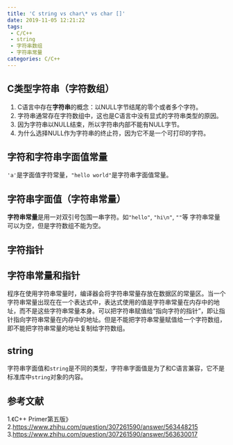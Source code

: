 ```yaml
---
title: 'C string vs char\* vs char []'
date: 2019-11-05 12:21:22
tags:
 - C/C++
 - string
 - 字符串数组
 - 字符串常量
categories: C/C++
---
```


## C类型字符串（字符数组）
1. C语言中存在**字符串**的概念：以NULL字节结尾的零个或者多个字符。
2. 字符串通常存在字符数组中，这也是C语言中没有显式的字符串类型的原因。
3. 因为字符串以NULL结束，所以字符串内部不能有NULL字节。
4. 为什么选择NULL作为字符串的终止符，因为它不是一个可打印的字符。


## 字符和字符串字面值常量
`'a'`是字面值字符常量，`"hello world"`是字符串字面值常量。

## 字符串字面值（字符串常量）
**字符串常量**是用一对双引号包围一串字符。如`"hello"`, `"hi\n"`, `""`等
字符串常量可以为空，但是字符数组不能为空。

## 字符指针

## 字符串常量和指针
程序在使用字符串常量时，编译器会将字符串常量存放在数据区的常量区。当一个字符串常量出现在在一个表达式中，表达式使用的值是字符串常量在内存中的地址，而不是这些字符串常量本身。可以把字符串赋值给“指向字符的指针”，即让指针指向字符串常量在内存中的地址。但是不能把字符串常量赋值给一个字符数组，即不能把字符串常量的地址复制给字符数组。

## string
字符串字面值和`string`是不同的类型，字符串字面值是为了和C语言兼容，它不是标准库中`string`对象的内容。

## 参考文献
1.《C++ Primer第五版》
2.https://www.zhihu.com/question/307261590/answer/563448215
3.https://www.zhihu.com/question/307261590/answer/563630017
